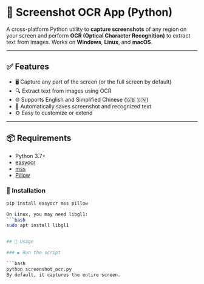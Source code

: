 # 📸 Screenshot OCR App (Python)

A cross-platform Python utility to **capture screenshots** of any region on your screen and perform **OCR (Optical Character Recognition)** to extract text from images. Works on **Windows**, **Linux**, and **macOS**.

---

## ✅ Features

- 🖥️ Capture any part of the screen (or the full screen by default)
- 🔍 Extract text from images using OCR
- 🌐 Supports English and Simplified Chinese (🇬🇧 🇨🇳)
- 💾 Automatically saves screenshot and recognized text
- ⚙️ Easy to customize or extend

---

## 📦 Requirements

- Python 3.7+
- [easyocr](https://github.com/JaidedAI/EasyOCR)
- [mss](https://github.com/BoboTiG/python-mss)
- [Pillow](https://pypi.org/project/Pillow/)

### 🔧 Installation

```bash
pip install easyocr mss pillow

On Linux, you may need libgl1:
```bash
sudo apt install libgl1


## 🚀 Usage

### ▶️ Run the script

```bash
python screenshot_ocr.py
By default, it captures the entire screen.
